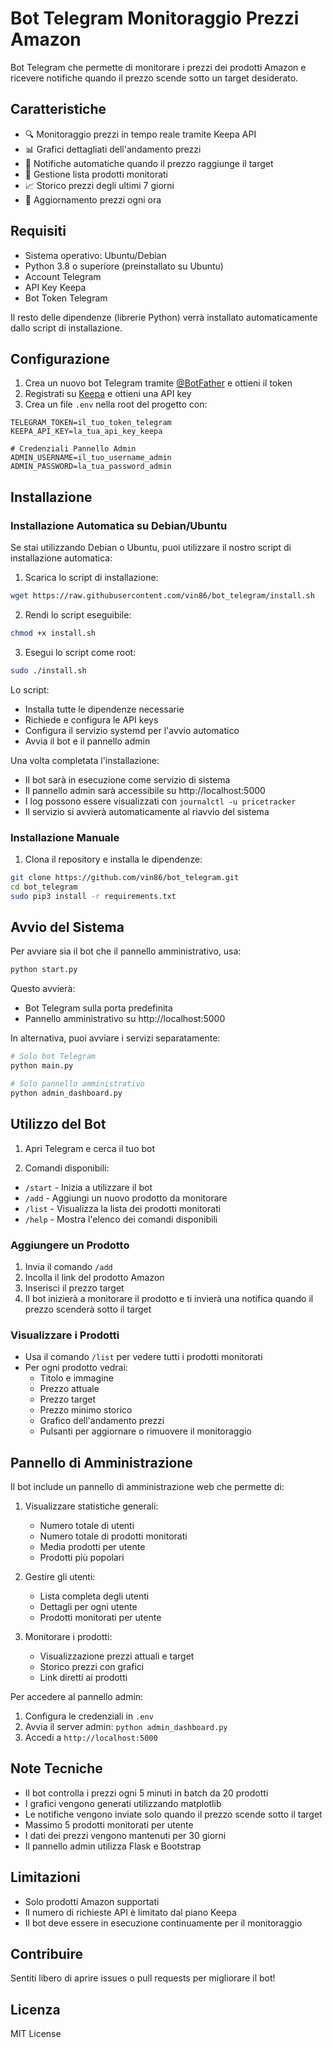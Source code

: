 # Bot Telegram Monitoraggio Prezzi Amazon

Bot Telegram che permette di monitorare i prezzi dei prodotti Amazon e ricevere notifiche quando il prezzo scende sotto un target desiderato.

## Caratteristiche

- 🔍 Monitoraggio prezzi in tempo reale tramite Keepa API
- 📊 Grafici dettagliati dell'andamento prezzi
- 🎯 Notifiche automatiche quando il prezzo raggiunge il target
- 📝 Gestione lista prodotti monitorati
- 📈 Storico prezzi degli ultimi 7 giorni
- 🔄 Aggiornamento prezzi ogni ora

## Requisiti

- Sistema operativo: Ubuntu/Debian
- Python 3.8 o superiore (preinstallato su Ubuntu)
- Account Telegram
- API Key Keepa
- Bot Token Telegram

Il resto delle dipendenze (librerie Python) verrà installato automaticamente dallo script di installazione.

## Configurazione

1. Crea un nuovo bot Telegram tramite [@BotFather](https://t.me/BotFather) e ottieni il token
2. Registrati su [Keepa](https://keepa.com) e ottieni una API key
3. Crea un file `.env` nella root del progetto con:

```env
TELEGRAM_TOKEN=il_tuo_token_telegram
KEEPA_API_KEY=la_tua_api_key_keepa

# Credenziali Pannello Admin
ADMIN_USERNAME=il_tuo_username_admin
ADMIN_PASSWORD=la_tua_password_admin
```

## Installazione

### Installazione Automatica su Debian/Ubuntu

Se stai utilizzando Debian o Ubuntu, puoi utilizzare il nostro script di installazione automatica:

1. Scarica lo script di installazione:
```bash
wget https://raw.githubusercontent.com/vin86/bot_telegram/install.sh
```

2. Rendi lo script eseguibile:
```bash
chmod +x install.sh
```

3. Esegui lo script come root:
```bash
sudo ./install.sh
```

Lo script:
- Installa tutte le dipendenze necessarie
- Richiede e configura le API keys
- Configura il servizio systemd per l'avvio automatico
- Avvia il bot e il pannello admin

Una volta completata l'installazione:
- Il bot sarà in esecuzione come servizio di sistema
- Il pannello admin sarà accessibile su http://localhost:5000
- I log possono essere visualizzati con `journalctl -u pricetracker`
- Il servizio si avvierà automaticamente al riavvio del sistema

### Installazione Manuale

1. Clona il repository e installa le dipendenze:
```bash
git clone https://github.com/vin86/bot_telegram.git
cd bot_telegram
sudo pip3 install -r requirements.txt
```

## Avvio del Sistema

Per avviare sia il bot che il pannello amministrativo, usa:
```bash
python start.py
```

Questo avvierà:
- Bot Telegram sulla porta predefinita
- Pannello amministrativo su http://localhost:5000

In alternativa, puoi avviare i servizi separatamente:
```bash
# Solo bot Telegram
python main.py

# Solo pannello amministrativo
python admin_dashboard.py
```

## Utilizzo del Bot

1. Apri Telegram e cerca il tuo bot

2. Comandi disponibili:
- `/start` - Inizia a utilizzare il bot
- `/add` - Aggiungi un nuovo prodotto da monitorare
- `/list` - Visualizza la lista dei prodotti monitorati
- `/help` - Mostra l'elenco dei comandi disponibili

### Aggiungere un Prodotto

1. Invia il comando `/add`
2. Incolla il link del prodotto Amazon
3. Inserisci il prezzo target
4. Il bot inizierà a monitorare il prodotto e ti invierà una notifica quando il prezzo scenderà sotto il target

### Visualizzare i Prodotti

- Usa il comando `/list` per vedere tutti i prodotti monitorati
- Per ogni prodotto vedrai:
  * Titolo e immagine
  * Prezzo attuale
  * Prezzo target
  * Prezzo minimo storico
  * Grafico dell'andamento prezzi
  * Pulsanti per aggiornare o rimuovere il monitoraggio

## Pannello di Amministrazione

Il bot include un pannello di amministrazione web che permette di:

1. Visualizzare statistiche generali:
   - Numero totale di utenti
   - Numero totale di prodotti monitorati
   - Media prodotti per utente
   - Prodotti più popolari

2. Gestire gli utenti:
   - Lista completa degli utenti
   - Dettagli per ogni utente
   - Prodotti monitorati per utente

3. Monitorare i prodotti:
   - Visualizzazione prezzi attuali e target
   - Storico prezzi con grafici
   - Link diretti ai prodotti

Per accedere al pannello admin:
1. Configura le credenziali in `.env`
2. Avvia il server admin: `python admin_dashboard.py`
3. Accedi a `http://localhost:5000`

## Note Tecniche

- Il bot controlla i prezzi ogni 5 minuti in batch da 20 prodotti
- I grafici vengono generati utilizzando matplotlib
- Le notifiche vengono inviate solo quando il prezzo scende sotto il target
- Massimo 5 prodotti monitorati per utente
- I dati dei prezzi vengono mantenuti per 30 giorni
- Il pannello admin utilizza Flask e Bootstrap

## Limitazioni

- Solo prodotti Amazon supportati
- Il numero di richieste API è limitato dal piano Keepa
- Il bot deve essere in esecuzione continuamente per il monitoraggio

## Contribuire

Sentiti libero di aprire issues o pull requests per migliorare il bot!

## Licenza

MIT License